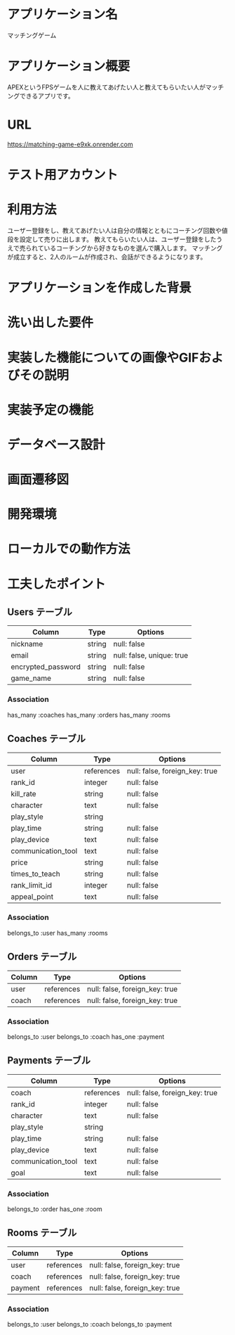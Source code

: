 # アプリケーション名
マッチングゲーム

# アプリケーション概要
APEXというFPSゲームを人に教えてあげたい人と教えてもらいたい人がマッチングできるアプリです。

# URL
https://matching-game-e9xk.onrender.com

# テスト用アカウント



# 利用方法
ユーザー登録をし、教えてあげたい人は自分の情報とともにコーチング回数や値段を設定して売りに出します。
教えてもらいたい人は、ユーザー登録をしたうえで売られているコーチングから好きなものを選んで購入します。
マッチングが成立すると、2人のルームが作成され、会話ができるようになります。

# アプリケーションを作成した背景


# 洗い出した要件

# 実装した機能についての画像やGIFおよびその説明

# 実装予定の機能

# データベース設計

# 画面遷移図

# 開発環境

# ローカルでの動作方法

# 工夫したポイント





## Users テーブル

| Column             | Type    | Options                   |
| ------------------ | ------- | ------------------------- |
| nickname           | string  | null: false               |
| email              | string  | null: false, unique: true |
| encrypted_password | string  | null: false               |
| game_name          | string  | null: false               |


### Association
has_many :coaches
has_many :orders
has_many :rooms



## Coaches テーブル

| Column             | Type       | Options                        |
| -------------------| ---------- | ------------------------------ |
| user               | references | null: false, foreign_key: true |
| rank_id            | integer    | null: false                    |
| kill_rate          | string     | null: false                    |
| character          | text       | null: false                    |
| play_style         | string     |                                |
| play_time          | string     | null: false                    |
| play_device        | text       | null: false                    |
| communication_tool | text       | null: false                    |
| price              | string     | null: false                    |
| times_to_teach     | string     | null: false                    |
| rank_limit_id      | integer    | null: false                    |
| appeal_point       | text       | null: false                    |


### Association
belongs_to :user
has_many :rooms


## Orders テーブル

| Column | Type       | Options                        |
| ------ | ---------- | ------------------------------ |
| user   | references | null: false, foreign_key: true |
| coach  | references | null: false, foreign_key: true |

### Association
belongs_to :user
belongs_to :coach
has_one :payment


## Payments テーブル

| Column             | Type       | Options                        |
| ------------------ | ---------- | ------------------------------ |
| coach              | references | null: false, foreign_key: true |
| rank_id            | integer    | null: false                    |
| character          | text       | null: false                    |
| play_style         | string     |                                |
| play_time          | string     | null: false                    |
| play_device        | text       | null: false                    |
| communication_tool | text       | null: false                    |
| goal               | text       | null: false                    |


### Association
belongs_to :order
has_one :room


## Rooms テーブル

| Column  | Type       | Options                        |
| ------- | ---------- | ------------------------------ |
| user    | references | null: false, foreign_key: true |
| coach   | references | null: false, foreign_key: true |
| payment | references | null: false, foreign_key: true |

### Association
belongs_to :user
belongs_to :coach
belongs_to :payment